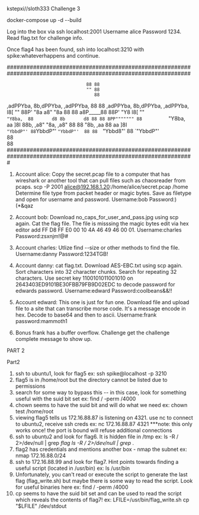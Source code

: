 
kstepxi//sloth333 Challenge 3


docker-compose up -d --build


Log into the box via ssh localhost:2001 Username alice Password 1234. Read flag.txt for challenge info.


Once flag4 has been found, ssh into localhost:3210 with spike:whateverhappens and continue.













































################################################################################################################
                                                                         
                                  88 88                                  
                                  "" 88                                  
                                     88                                  
,adPPYba, 8b,dPPYba,   ,adPPYba,  88 88  ,adPPYba, 8b,dPPYba, ,adPPYba,  
I8[    "" 88P'    "8a a8"     "8a 88 88 a8P_____88 88P'   "Y8 I8[    ""  
 `"Y8ba,  88       d8 8b       d8 88 88 8PP""""""" 88          `"Y8ba,   
aa    ]8I 88b,   ,a8" "8a,   ,a8" 88 88 "8b,   ,aa 88         aa    ]8I  
`"YbbdP"' 88`YbbdP"'   `"YbbdP"'  88 88  `"Ybbd8"' 88         `"YbbdP"'  
          88                                                             
          88                                                            
#################################################################################################################


1. Account alice:  Copy the secret.pcap file to a computer that has wireshark or another tool that can pull files such as chaosreader from pcaps. scp -P 2001 alice@192.168.1.20:/home/alice/secret.pcap /home
    Determine file type from packet header or magic bytes. Save as filetype and open for username and password. Username:bob Password:)(*&qaz

2. Account bob: Download no_caps_for_user_and_pass.jpg using scp again. Cat the flag file. The file is misssing the magic bytes edit via hex editor add FF D8 FF E0 00 10 4A 46 49 46 00 01. Username:charles Password:zsxnjm!@#

3. Account charles: Utlize find --size or other methods to find the file. Username:danny Password:1234TGB!

4. Account danny: cat flag.txt. Download AES-EBC.txt using scp again. Sort characters into 32 character chunks. Search for repeating 32 characters. Use secret key 1100101011001010 on 2643403ED9101BE30FBB79FB9D02EDC to decode password for edwards password. Username:edward Password:coolbeans&&!!

5. Account edward: This one is just for fun one. Download file and upload file to a site that can transcribe morse code. It's a message encode in hex. Decode to base64 and then to ascii. Username:frank password:mammoth1

6. Bonus frank has a buffer overflow. Challenge get the challenge complete message to show up.






PART 2

Part2

1.  ssh to ubuntu1, look for flag5
	ex:  ssh spike@localhost -p 3210
2.  flag5 is in /home/root but the directory cannot be listed due to permissions
3.  search for some way to bypass this -- in this case, look for something useful with the suid bit set
	ex: find / -perm /4000
4.  chown seems to have the suid bit and will do what we need
	ex: chown test /home/root
5.  viewing flag5 tells us 172.16.88.87 is listening on 4321.  use nc to connect to ubuntu2, receive ssh creds
	ex: nc 172.16.88.87 4321
	***note: this only works once!  the port is bound will refuse additional connections
6.  ssh to ubuntu2 and look for flag6.  It is hidden file in /tmp
	ex: ls -R / 2>/dev/null | grep *flag
	    ls -R / 2>/dev/null | grep .*
7.  flag2 has credentials and mentions another box - nmap the subnet
	ex: nmap 172.16.88.0/24
8.  ssh to 172.16.88.99 and look for flag7.  Hint points towards finding a useful script (located in /usr/bin)
	ex: ls /usr/bin
9. Unfortunately, you can't read or execute the script to generate the last flag (flag_write.sh) but maybe
	there is some way to read the script.  Look for useful binaries here
	ex: find / -perm /4000   
10. cp seems to have the suid bit set and can be used to read the script which reveals the contents of flag7!
	ex: LFILE=/usr/bin/flag_write.sh
	    cp "$LFILE" /dev/stdout





